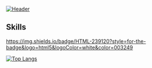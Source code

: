 [![Header](https://user-images.githubusercontent.com/85211112/153618867-4d2a57ee-88f8-4220-9615-a099fdd20128.png)](https://easia1.github.io/portfolio)

## Skills

https://img.shields.io/badge/HTML-239120?style=for-the-badge&logo=html5&logoColor=white&color=003249

<!--![Eman's GitHub stats](https://github-readme-stats.vercel.app/api?username=easia1&count_private=true&show_icons=true&title_color=7fcdd6&text_color=ffffff&icon_color=7fcdd6&hide_border=true&bg_color=003249) -->

[![Top Langs](https://github-readme-stats.vercel.app/api/top-langs/?username=easia1&layout=compact&count_private=true&show_icons=true&title_color=7fcdd6&text_color=ffffff&icon_color=7fcdd6&hide_border=true&bg_color=003249)](https://github.com/easia1)


<!--
### Hi there 👋


**easia1/easia1** is a ✨ _special_ ✨ repository because its `README.md` (this file) appears on your GitHub profile.

Here are some ideas to get you started:

- 🔭 I’m currently working on ...
- 🌱 I’m currently learning ...
- 👯 I’m looking to collaborate on ...
- 🤔 I’m looking for help with ...
- 💬 Ask me about ...
- 📫 How to reach me: ...
- 😄 Pronouns: ...
- ⚡ Fun fact: ...
-->
